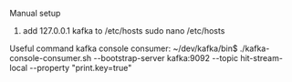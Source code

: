 Manual setup
1. add 127.0.0.1 kafka to /etc/hosts
sudo nano /etc/hosts

Useful command
kafka console consumer:
~/dev/kafka/bin$ ./kafka-console-consumer.sh --bootstrap-server kafka:9092  --topic hit-stream-local --property "print.key=true"
